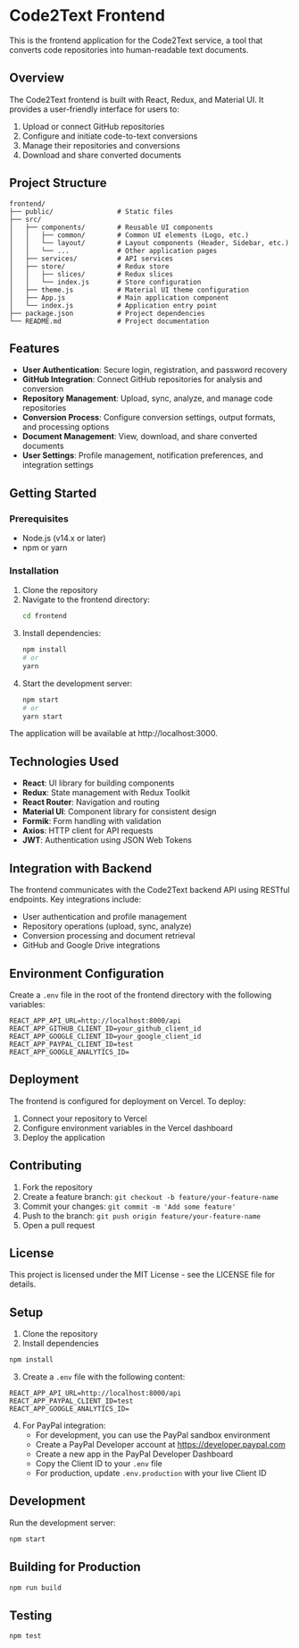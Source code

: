 # Code2Text Frontend

This is the frontend application for the Code2Text service, a tool that converts code repositories into human-readable text documents.

## Overview

The Code2Text frontend is built with React, Redux, and Material UI. It provides a user-friendly interface for users to:

1. Upload or connect GitHub repositories
2. Configure and initiate code-to-text conversions
3. Manage their repositories and conversions
4. Download and share converted documents

## Project Structure

```
frontend/
├── public/                # Static files
├── src/
│   ├── components/        # Reusable UI components
│   │   ├── common/        # Common UI elements (Logo, etc.)
│   │   └── layout/        # Layout components (Header, Sidebar, etc.)
│   │   └── ...            # Other application pages
│   ├── services/          # API services
│   ├── store/             # Redux store
│   │   ├── slices/        # Redux slices
│   │   └── index.js       # Store configuration
│   ├── theme.js           # Material UI theme configuration
│   ├── App.js             # Main application component
│   └── index.js           # Application entry point
├── package.json           # Project dependencies
└── README.md              # Project documentation
```

## Features

- **User Authentication**: Secure login, registration, and password recovery
- **GitHub Integration**: Connect GitHub repositories for analysis and conversion
- **Repository Management**: Upload, sync, analyze, and manage code repositories
- **Conversion Process**: Configure conversion settings, output formats, and processing options
- **Document Management**: View, download, and share converted documents
- **User Settings**: Profile management, notification preferences, and integration settings

## Getting Started

### Prerequisites

- Node.js (v14.x or later)
- npm or yarn

### Installation

1. Clone the repository
2. Navigate to the frontend directory:
   ```bash
   cd frontend
   ```
3. Install dependencies:
   ```bash
   npm install
   # or
   yarn
   ```
4. Start the development server:
   ```bash
   npm start
   # or
   yarn start
   ```

The application will be available at http://localhost:3000.

## Technologies Used

- **React**: UI library for building components
- **Redux**: State management with Redux Toolkit
- **React Router**: Navigation and routing
- **Material UI**: Component library for consistent design
- **Formik**: Form handling with validation
- **Axios**: HTTP client for API requests
- **JWT**: Authentication using JSON Web Tokens

## Integration with Backend

The frontend communicates with the Code2Text backend API using RESTful endpoints. Key integrations include:

- User authentication and profile management
- Repository operations (upload, sync, analyze)
- Conversion processing and document retrieval
- GitHub and Google Drive integrations

## Environment Configuration

Create a `.env` file in the root of the frontend directory with the following variables:

```
REACT_APP_API_URL=http://localhost:8000/api
REACT_APP_GITHUB_CLIENT_ID=your_github_client_id
REACT_APP_GOOGLE_CLIENT_ID=your_google_client_id
REACT_APP_PAYPAL_CLIENT_ID=test
REACT_APP_GOOGLE_ANALYTICS_ID=
```

## Deployment

The frontend is configured for deployment on Vercel. To deploy:

1. Connect your repository to Vercel
2. Configure environment variables in the Vercel dashboard
3. Deploy the application

## Contributing

1. Fork the repository
2. Create a feature branch: `git checkout -b feature/your-feature-name`
3. Commit your changes: `git commit -m 'Add some feature'`
4. Push to the branch: `git push origin feature/your-feature-name`
5. Open a pull request

## License

This project is licensed under the MIT License - see the LICENSE file for details. 

## Setup

1. Clone the repository
2. Install dependencies

```bash
npm install
```

3. Create a `.env` file with the following content:

```
REACT_APP_API_URL=http://localhost:8000/api
REACT_APP_PAYPAL_CLIENT_ID=test
REACT_APP_GOOGLE_ANALYTICS_ID=
```

4. For PayPal integration:
   - For development, you can use the PayPal sandbox environment
   - Create a PayPal Developer account at https://developer.paypal.com
   - Create a new app in the PayPal Developer Dashboard
   - Copy the Client ID to your `.env` file
   - For production, update `.env.production` with your live Client ID

## Development

Run the development server:

```bash
npm start
```

## Building for Production

```bash
npm run build
```

## Testing

```bash
npm test
``` 